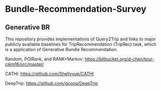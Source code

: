 # Bundle-Recommendation-Survey

## Generative BR
This repository provides implementations of Query2Trip and links to major publicly available baselines for TripRecommendation (TripRec) task, which is a application of Generative Bundle Recommendation.

Random, POIRank, and RANK+Markov: https://bitbucket.org/d-chen/tour-cikm16/src/master/

CATHI: https://github.com/Shellyyue/CATHI

DeepTrip: https://github.com/gcooq/DeepTrip  
